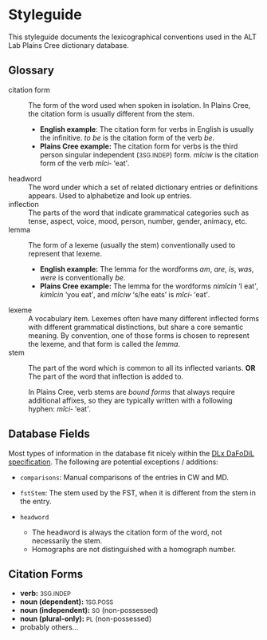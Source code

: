 <style>
  q {
    quotes: '‘' '’' '“' '”';
  }

  q::before {
    content: open-quote;
  }

  q::after {
    content: close-quote;
  }
</style>

# Styleguide

This styleguide documents the lexicographical conventions used in the ALT Lab Plains Cree dictionary database.

## Glossary

<dl>

  <dt>citation form</dt>
  <dd>
    <p>The form of the word used when spoken in isolation. In Plains Cree, the citation form is usually different from the stem.</p>
    <ul>
      <li><b>English example</b>: The citation form for verbs in English is usually the infinitive. <i>to be</i> is the citation form of the verb <i>be</i>.</li>
      <li><b>Plains Cree example:</b> The citation form for verbs is the third person singular independent (<small>3SG.INDEP</small>) form. <i>mîciw</i> is the citation form of the verb <i>mîci‑</i> <q>eat</q>.</li>
    </ul>
  </dd>

  <dt>headword</dt>
  <dd>The word under which a set of related dictionary entries or definitions appears. Used to alphabetize and look up entries.</dd>

  <dt>inflection</dt>
  <dd>The parts of the word that indicate grammatical categories such as tense, aspect, voice, mood, person, number, gender, animacy, etc.</dd>

  <dt>lemma</dt>
  <dd>
    <p>The form of a lexeme (usually the stem) conventionally used to represent that lexeme.</p>
    <ul>
      <li><b>English example:</b> The lemma for the wordforms <i>am</i>, <i>are</i>, <i>is</i>, <i>was</i>, <i>were</i> is conventionally <i>be</i>.</li>
      <li><b>Plains Cree example:</b> The lemma for the wordforms <i>nimîcin</i> <q>I eat</q>, <i>kimîcin</i> <q>you eat</q>, and <i>mîciw</i> <q>s/he eats</q> is <i>mîci‑</i> <q>eat</q>.</li>
    </ul>
  </dd>

  <dt>lexeme</dt>
  <dd>A vocabulary item. Lexemes often have many different inflected forms with different grammatical distinctions, but share a core semantic meaning. By convention, one of those forms is chosen to represent the lexeme, and that form is called the <dfn>lemma</dfn>.</dd>

  <dt>stem</dt>
  <dd>
    <p>The part of the word which is common to all its inflected variants. <b>OR</b> The part of the word that inflection is added to.</p>
    <p>In Plains Cree, verb stems are <dfn>bound forms</dfn> that always require additional affixes, so they are typically written with a following hyphen: <i>mîci‑</i> <q>eat</q>.</p>
  </dd>

</dl>

## Database Fields

Most types of information in the database fit nicely within the [DLx DaFoDiL specification][DaFoDiL]. The following are potential exceptions / additions:

* `comparisons`: Manual comparisons of the entries in CW and MD.

* `fstStem`: The stem used by the FST, when it is different from the stem in the entry.

* `headword`
  - The headword is always the citation form of the word, not necessarily the stem.
  - Homographs are not distinguished with a homograph number.

## Citation Forms

- **verb:** <small>3SG.INDEP</small>
- **noun (dependent):** <small>1SG.POSS</small>
- **noun (independent):** <small>SG</small> (non-possessed)
- **noun (plural-only):** <small>PL</small> (non-possessed)
- probably others…

<!-- LINKS -->
[DaFoDiL]: https://format.digitallinguistics.io/
